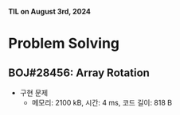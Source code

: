 **TIL on August 3rd, 2024**

# Problem Solving
## BOJ#28456: Array Rotation
* 구현 문제
    - 메모리: 2100 kB, 시간: 4 ms, 코드 길이: 818 B
